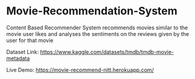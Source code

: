 # Movie-Recommendation-System
Content Based Recommender System recommends movies similar to the movie user likes and analyses the sentiments on the reviews given by the user for that movie

Dataset Link: https://www.kaggle.com/datasets/tmdb/tmdb-movie-metadata

Live Demo: https://movie-recommend-nitt.herokuapp.com/
